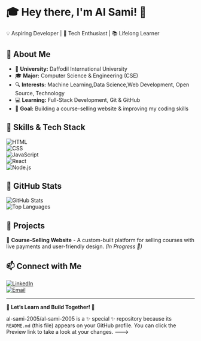 # 🎓 Hey there, I'm Al Sami! 👋  
💡 Aspiring Developer | 🚀 Tech Enthusiast | 📚 Lifelong Learner  

## 🌟 About Me  
- 🏫 **University:** Daffodil International University  
- 🎓 **Major:** Computer Science & Engineering (CSE)  
- 🔍 **Interests:** Machine Learning,Data Science,Web Development, Open Source, Technology  
- 💻 **Learning:** Full-Stack Development, Git & GitHub  
- 🎯 **Goal:** Building a course-selling website & improving my coding skills  

## 🚀 Skills & Tech Stack  
![HTML](https://img.shields.io/badge/HTML5-E34F26?style=for-the-badge&logo=html5&logoColor=white)  
![CSS](https://img.shields.io/badge/CSS3-1572B6?style=for-the-badge&logo=css3&logoColor=white)  
![JavaScript](https://img.shields.io/badge/JavaScript-F7DF1E?style=for-the-badge&logo=javascript&logoColor=black)  
![React](https://img.shields.io/badge/React-61DAFB?style=for-the-badge&logo=react&logoColor=black)  
![Node.js](https://img.shields.io/badge/Node.js-339933?style=for-the-badge&logo=node-dot-js&logoColor=white)  

## 📌 GitHub Stats  
![GitHub Stats](https://github-readme-stats.vercel.app/api?username=al-sami-2005&show_icons=true&theme=radical)  
![Top Languages](https://github-readme-stats.vercel.app/api/top-langs/?username=al-sami-2005&layout=compact&theme=radical)  

## 📌 Projects  
🔹 **Course-Selling Website** - A custom-built platform for selling courses with live payments and user-friendly design. *(In Progress 🚧)*  

## 📫 Connect with Me  
[![LinkedIn](https://img.shields.io/badge/LinkedIn-0A66C2?style=for-the-badge&logo=linkedin&logoColor=white)](https://www.linkedin.com/in/al-sami-10as70)  
[![Email](https://img.shields.io/badge/Email-D14836?style=for-the-badge&logo=gmail&logoColor=white)](mailto:alsami1070@gmail.com)  

---

**🎯 Let’s Learn and Build Together! 🚀**  

al-sami-2005/al-sami-2005 is a ✨ special ✨ repository because its `README.md` (this file) appears on your GitHub profile.
You can click the Preview link to take a look at your changes.
--->
